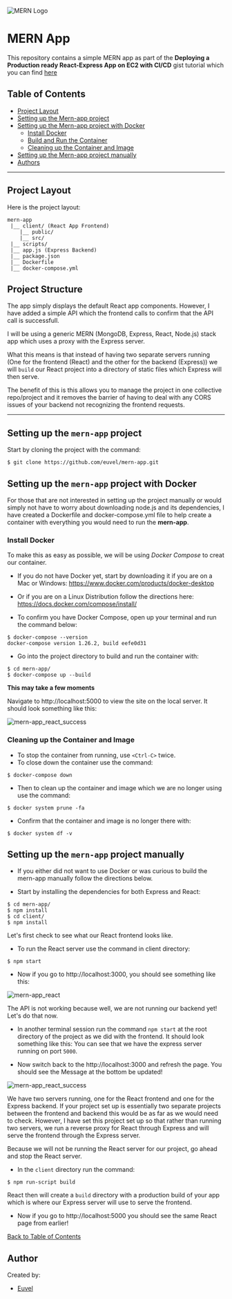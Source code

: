 ![MERN Logo](https://www.3ritechnologies.com/wp-content/uploads/2019/11/MERN-Stack-Training-in-Pune-e1575022427244.png)

# MERN App

This repository contains a simple MERN app as part of the **Deploying a Production ready React-Express App on EC2 with CI/CD** gist tutorial which you can find [here](https://gist.github.com/euvel/b564b40e306707c8ff6ca9c67d38fb6f)

## Table of Contents

- [Project Layout](#project-layout)
- [Setting up the Mern-app project](#setting-up-the-mern-app-project)
- [Setting up the Mern-app project with Docker](#setting-up-the-mern-app-project-with-docker)
  - [Install Docker](#install-docker)
  - [Build and Run the Container](#build-and-run-the-container)
  - [Cleaning up the Container and Image](#cleaning-up-the-container-and-image)
- [Setting up the Mern-app project manually](#setting-up-the-mern-app-project-manually)
- [Authors](#authors)

---

## Project Layout
  
  Here is the project layout:
  
  ```
  mern-app
   |__ client/ (React App Frontend)
      |__ public/
      |__ src/
   |__ scripts/
   |__ app.js (Express Backend)
   |__ package.json
   |__ Dockerfile
   |__ docker-compose.yml
  
  ```
 
 ## Project Structure
 
   The app simply displays the default React app components. However, I have added a simple API which the frontend calls to confirm that the API call is successfull.
 
 I will be using a generic MERN (MongoDB, Express, React, Node.js) stack app which uses a proxy with the Express server.
 
 What this means is that instead of having two separate servers running (One for the frontend (React) and the other for the backend (Express)) we will `build` our React project into a directory of static files which Express will then serve. 
 
 The benefit of this is this allows you to manage the project in one collective repo/project and it removes the barrier of having to deal with any CORS issues of your backend not recognizing the frontend requests.
  
  ---
  
  ## Setting up the `mern-app` project
  
  Start by cloning the project with the command:
  ```
  $ git clone https://github.com/euvel/mern-app.git
  ```
  
  ## Setting up the `mern-app` project with Docker

  For those that are not interested in setting up the project manually or would simply not have to worry about downloading node.js and its dependencies, I have      created a Dockerfile and docker-compose.yml file to help create a container with everything you would need to run the **mern-app**.

  ### Install Docker

  To make this as easy as possible, we will be using *Docker Compose* to creat our container.

  - If you do not have Docker yet, start by downloading it if you are on a Mac or Windows:
  https://www.docker.com/products/docker-desktop

  - Or if you are on a Linux Distribution follow the directions here:
  https://docs.docker.com/compose/install/

  - To confirm you have Docker Compose, open up your terminal and run the command below:

  ```
  $ docker-compose --version
  docker-compose version 1.26.2, build eefe0d31
  ```
  
  - Go into the project directory to build and run the container with:

  ```
  $ cd mern-app/
  $ docker-compose up --build
  ```

  **This may take a few moments**
  
  Navigate to http://localhost:5000 to view the site on the local server.
It should look something like this:

  ![mern-app_react_success](https://user-images.githubusercontent.com/41876764/87258255-09924080-c457-11ea-97bd-40ad8784a00b.png)
  
  ### Cleaning up the Container and Image

  - To stop the container from running, use `<Ctrl-C>` twice.
  - To close down the container use the command:

  ```
  $ docker-compose down
  ```
  - Then to clean up the container and image which we are no longer using use the command:

  ```
  $ docker system prune -fa
  ```

  - Confirm that the container and image is no longer there with:

  ```
  $ docker system df -v
  ```
  
  ## Setting up the `mern-app` project manually
  
  - If you either did not want to use Docker or was curious to build the mern-app manually follow the directions below.
  
  - Start by installing the dependencies for both Express and React:
  ```
  $ cd mern-app/
  $ npm install
  $ cd client/
  $ npm install
  ```
  
  Let's first check to see what our React frontend looks like.
  - To run the React server use the command in client directory:
  ```
  $ npm start
  ```
  - Now if you go to http://localhost:3000, you should see something like this:
  
  ![mern-app_react](https://user-images.githubusercontent.com/41876764/87258089-b8358180-c455-11ea-955a-e182e689c993.png)
  
  The API is not working because well, we are not running our backend yet!
  Let's do that now.
  
  - In another terminal session run the command `npm start` at the root directory of the project as we did with the frontend.
  It should look something like this:
  You can see that we have the express server running on port `5000`.
  
  - Now switch back to the http://localhost:3000 and refresh the page. You should see the Message at the bottom be updated!
  
  ![mern-app_react_success](https://user-images.githubusercontent.com/41876764/87258255-09924080-c457-11ea-97bd-40ad8784a00b.png)
  
  We have two servers running, one for the React frontend and one for the Express backend. 
  If your project set up is essentially two separate projects between the frontend and backend this would be as far as we would need to check.
  However, I have set this project set up so that rather than running two servers, we run a reverse proxy for React through Express and will serve the frontend through the Express server. 
  
  Because we will not be running the React server for our project, go ahead and stop the React server.
  
- In the `client` directory run the command:
```
$ npm run-script build
```
  
React then will create a `build` directory with a production build of your app which is where our Express server will use to serve the frontend.
  
- Now if you go to http://localhost:5000 you should see the same React page from earlier!
  

[Back to Table of Contents](#table-of-contents)


## Author

Created by:

- [Euvel](https://github.com/euvel)
